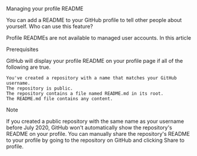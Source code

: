 Managing your profile README

You can add a README to your GitHub profile to tell other people about yourself.
Who can use this feature?

Profile READMEs are not available to managed user accounts.
In this article

Prerequisites

GitHub will display your profile README on your profile page if all of the following are true.

    You've created a repository with a name that matches your GitHub username.
    The repository is public.
    The repository contains a file named README.md in its root.
    The README.md file contains any content.

Note

If you created a public repository with the same name as your username before July 2020, GitHub won't automatically show the repository's README on your profile. You can manually share the repository's README to your profile by going to the repository on GitHub and clicking Share to profile.

